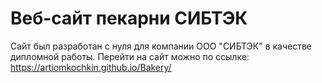 # Веб-сайт пекарни СИБТЭК
Сайт был разработан с нуля для компании ООО "СИБТЭК" в качестве дипломной работы.
Перейти на сайт можно по ссылке: https://artiomkochkin.github.io/Bakery/
